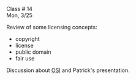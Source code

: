 
<div class="lecture2">
<div class="column_date">

Class # 14 <br>
Mon, 3/25

</div>

<div class="column_materials">
<p markdown="block">

Review of some licensing concepts:
- copyright
- license
- public domain
- fair use

Discussion about [OSI](https://opensource.org/) and Patrick's presentation.



</p>
</div>

<div class="column_assign">
<p markdown="block">


</p>
</div>

</div>
